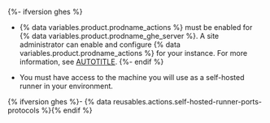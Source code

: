 {%- ifversion ghes %}
* {% data variables.product.prodname_actions %} must be enabled for {% data variables.product.prodname_ghe_server %}. A site administrator can enable and configure {% data variables.product.prodname_actions %} for your instance. For more information, see [AUTOTITLE](/admin/github-actions/getting-started-with-github-actions-for-your-enterprise/getting-started-with-github-actions-for-github-enterprise-server).
{%- endif %}

* You must have access to the machine you will use as a self-hosted runner in your environment.

{% ifversion ghes %}- {% data reusables.actions.self-hosted-runner-ports-protocols %}{% endif %}
